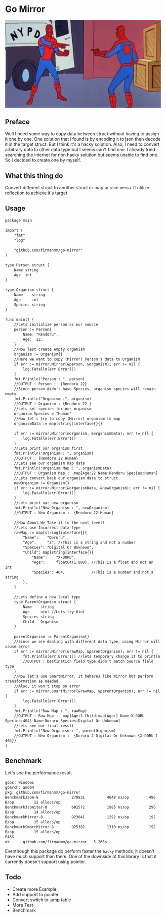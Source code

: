 # Go Mirror
![Golang Mirror](image/SpidermanPoint.jpg)

## Preface
Well I need some way to copy data between struct without having to assign it one by one. One solution that i found is by encoding it to json then decode it in the target struct. But I think it's a hacky solution. Also, I need to convert arbitrary data to other data type but I seems can't find one. I already tried searching the internet for non hacky solution but seems unable to find one. So I decided to create one by myself. 

## What this thing do
Convert different struct to another struct or map or vice versa. It utilize reflection to achieve it's target

## Usage
```golang
package main

import (
	"fmt"
	"log"

	"github.com/firmanmm/go-mirror"
)

type Person struct {
	Name string
	Age  int
}

type Organism struct {
	Name    string
	Age     int
	Species string
}

func main() {
	//Lets initialize person as our source
	person := Person{
		Name: "Rendoru",
		Age:  22,
	}
	//Now lest create empty organism
	organism := Organism{}
	//Here we want to copy (Mirror) Person's data to Organism
	if err := mirror.Mirror(&person, &organism); err != nil {
		log.Fatalln(err.Error())
	}
	fmt.Println("Person : ", person)
	//OUTPUT : Person :  {Rendoru 22}
	//Since person didn't have Species, organism species will remain empty
	fmt.Println("Organism :", organism)
	//OUTPUT : Organism : {Rendoru 22 }
	//Lets set species for our organism
	organism.Species = "Human"
	//Now let's try to copy (Mirror) organism to map
	organismData := map[string]interface{}{}

	if err := mirror.Mirror(&organism, &organismData); err != nil {
		log.Fatalln(err.Error())
	}
	//Lets print our organism first
	fmt.Println("Organism : ", organism)
	//OUTPUT : {Rendoru 22 Human}
	//Lets see our organism map data
	fmt.Println("Organism Map : ", organismData)
	//OUTPUT : Organism Map :  map[Age:22 Name:Rendoru Species:Human]
	//Lets convert back our organism data to struct
	newOrganism := Organism{}
	if err := mirror.Mirror(&organismData, &newOrganism); err != nil {
		log.Fatalln(err.Error())
	}
	//Lets print our new organism
	fmt.Println("New Organism : ", newOrganism)
	//OUTPUT : New Organism :  {Rendoru 22 Human}

	//How About We Take it to the next level?
	//Lets use Incorrect data type
	rawMap := map[string]interface{}{
		"Name":    "Doruru",
		"Age":     "2", //This is a string and not a number
		"Species": "Digital Or Unknown",
		"Child": map[string]interface{}{
			"Name":    "X-DORU",
			"Age":     float64(1.000), //This is a float and not an int
			"Species": 404,            //This is a number and not a string
		},
	}

	//Lets define a new local type
	type ParentOrganism struct {
		Name    string
		Age     uint //Lets try Uint
		Species string
		Child   Organism
	}

	parentOrganism := ParentOrganism{}
	//Since we are dealing with different data type, using Mirror will cause error
	if err := mirror.Mirror(&rawMap, &parentOrganism); err != nil {
		fmt.Println(err.Error()) //lets temporary change it to println
		//OUTPUT : Destination field type didn't match Source field type
	}
	//Now let's use SmartMirror, It behaves like mirror but perform transformation as needed
	//Also, it won't stop on error
	if err := mirror.SmartMirror(&rawMap, &parentOrganism); err != nil {
		log.Fatalln(err.Error())
	}
	fmt.Println("Raw Map : ", rawMap)
	//OUTPUT : Raw Map :  map[Age:2 Child:map[Age:1 Name:X-DORU Species:404] Name:Doruru Species:Digital Or Unknown]
	//Lets see our final result
	fmt.Println("New Organism : ", parentOrganism)
	//OUTPUT : New Organism :  {Doruru 2 Digital Or Unknown {X-DORU 1 404}}
}
```

## Benchmark
Let's see the performance result
```
goos: windows
goarch: amd64
pkg: github.com/firmanmm/go-mirror
BenchmarkJson-8          	  279831	      4048 ns/op	     496 B/op	      12 allocs/op
BenchmarkJsoniter-8      	  601572	      1985 ns/op	     296 B/op	      14 allocs/op
BenchmarkMirror-8        	  923041	      1292 ns/op	     192 B/op	      15 allocs/op
BenchmarkSmartMirror-8   	  925382	      1310 ns/op	     192 B/op	      15 allocs/op
PASS
ok  	github.com/firmanmm/go-mirror	5.266s
```
Eventhough this package do perform faster the `hacky` methods, it doesn't have much support than them. One of the downside of this library is that it currently doesn't support using pointer.
## Todo
- Create more Example
- Add support to pointer
- Convert switch to jump table
- More Test
- Benchmark